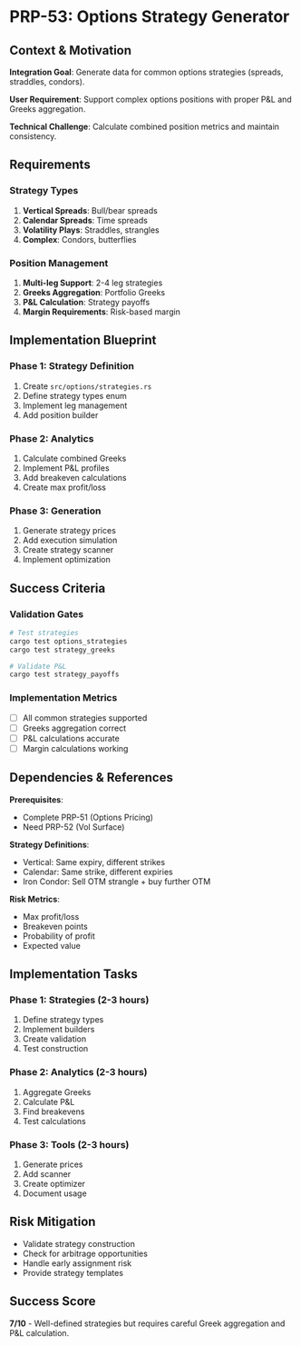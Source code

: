 # PRP-53: Options Strategy Generator

## Context & Motivation

**Integration Goal**: Generate data for common options strategies (spreads, straddles, condors).

**User Requirement**: Support complex options positions with proper P&L and Greeks aggregation.

**Technical Challenge**: Calculate combined position metrics and maintain consistency.

## Requirements

### Strategy Types
1. **Vertical Spreads**: Bull/bear spreads
2. **Calendar Spreads**: Time spreads
3. **Volatility Plays**: Straddles, strangles
4. **Complex**: Condors, butterflies

### Position Management
1. **Multi-leg Support**: 2-4 leg strategies
2. **Greeks Aggregation**: Portfolio Greeks
3. **P&L Calculation**: Strategy payoffs
4. **Margin Requirements**: Risk-based margin

## Implementation Blueprint

### Phase 1: Strategy Definition
1. Create `src/options/strategies.rs`
2. Define strategy types enum
3. Implement leg management
4. Add position builder

### Phase 2: Analytics
1. Calculate combined Greeks
2. Implement P&L profiles
3. Add breakeven calculations
4. Create max profit/loss

### Phase 3: Generation
1. Generate strategy prices
2. Add execution simulation
3. Create strategy scanner
4. Implement optimization

## Success Criteria

### Validation Gates
```bash
# Test strategies
cargo test options_strategies
cargo test strategy_greeks

# Validate P&L
cargo test strategy_payoffs
```

### Implementation Metrics
- [ ] All common strategies supported
- [ ] Greeks aggregation correct
- [ ] P&L calculations accurate
- [ ] Margin calculations working

## Dependencies & References

**Prerequisites**:
- Complete PRP-51 (Options Pricing)
- Need PRP-52 (Vol Surface)

**Strategy Definitions**:
- Vertical: Same expiry, different strikes
- Calendar: Same strike, different expiries
- Iron Condor: Sell OTM strangle + buy further OTM

**Risk Metrics**:
- Max profit/loss
- Breakeven points
- Probability of profit
- Expected value

## Implementation Tasks

### Phase 1: Strategies (2-3 hours)
1. Define strategy types
2. Implement builders
3. Create validation
4. Test construction

### Phase 2: Analytics (2-3 hours)
1. Aggregate Greeks
2. Calculate P&L
3. Find breakevens
4. Test calculations

### Phase 3: Tools (2-3 hours)
1. Generate prices
2. Add scanner
3. Create optimizer
4. Document usage

## Risk Mitigation
- Validate strategy construction
- Check for arbitrage opportunities
- Handle early assignment risk
- Provide strategy templates

## Success Score
**7/10** - Well-defined strategies but requires careful Greek aggregation and P&L calculation.
